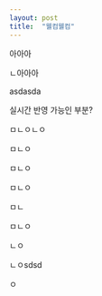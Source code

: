 ```yaml
---
layout: post
title:  "웰컴웰컴"
---
```


아아아

ㄴ아아아

asdasda



실시간 반영 가능인 부분?

ㅁㄴㅇㄴㅇ

ㅁㄴㅇ

ㅁㄴㅇ

ㅁㄴㅇ

ㅁㄴ

ㅁㄴㅇ

ㄴㅇ

ㄴㅇsdsd

ㅇ

